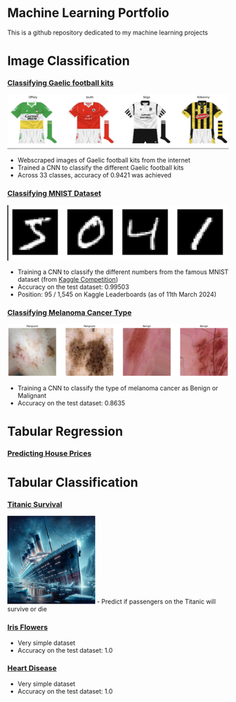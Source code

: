 # Machine Learning Portfolio

This is a github repository dedicated to my machine learning projects


# Image Classification

### [Classifying Gaelic football kits](ImageClassification/gaelicJerseys.ipynb)

![Alt text](Images/gaelicJerseyProject.png)

- Webscraped images of Gaelic football kits from the internet
- Trained a CNN to classify the different Gaelic football kits
- Across 33 classes, accuracy of 0.9421 was achieved

### [Classifying MNIST Dataset](ImageClassification/mnist.ipynb)

![Alt text](Images/mnist.png)

- Training a CNN to classify the different numbers from the famous MNIST dataset (from  [Kaggle Competition](https://www.kaggle.com/competitions/digit-recognizer/overview))
- Accuracy on the test dataset: 0.99503
- Position: 95 / 1,545 on Kaggle Leaderboards (as of 11th March 2024)

### [Classifying Melanoma Cancer Type](ImageClassification/mnist.ipynb)

![Alt text](Images/cancer.png)

- Training a CNN to classify the type of melanoma cancer as Benign or Malignant
- Accuracy on the test dataset: 0.8635

<!-- ----------------------------------------------------------------------- -->
<!-- ----------------------------------------------------------------------- -->
# Tabular Regression

### [Predicting House Prices](ImageClassification/mnist.ipynb)

<!-- ----------------------------------------------------------------------- -->
<!-- ----------------------------------------------------------------------- -->
# Tabular Classification

### [Titanic Survival](tabularClassification/titanic.ipynb)

<img src="Images/Titanic.png" alt="Alt text" width="200" height="200">
- Predict if passengers on the Titanic will survive or die

### [Iris Flowers](ImageClassification/mnist.ipynb)
- Very simple dataset
- Accuracy on the test dataset: 1.0

### [Heart Disease](ImageClassification/mnist.ipynb)
- Very simple dataset
- Accuracy on the test dataset: 1.0

